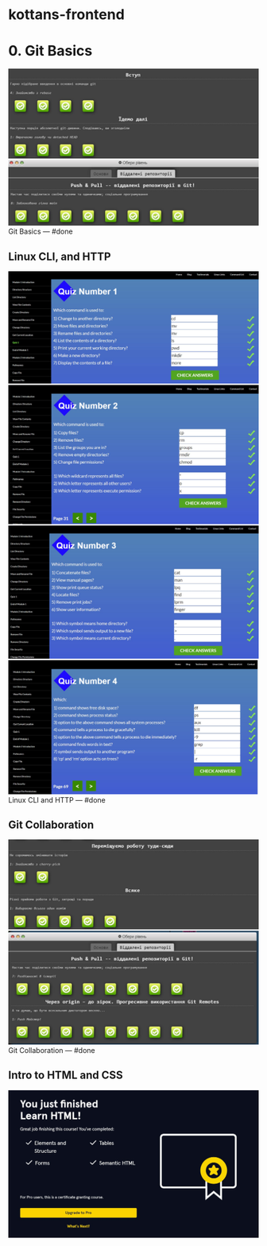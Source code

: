 # kottans-frontend

# 0. Git Basics
<img src="./images/git_basics.jpg" alt="git basics">
<img src="./images/git_push-pull.jpg" alt="git push-pull">
 Git Basics — #done

## Linux CLI, and HTTP
<img src="./images/task_linux_cli/quiz1.jpg" alt="git quiz1">
<img src="./images/task_linux_cli/quiz2.jpg" alt="git quiz2">
<img src="./images/task_linux_cli/quiz3.jpg" alt="git quiz3">
<img src="./images/task_linux_cli/quiz4.jpg" alt="git quiz4">
Linux CLI and HTTP — #done

## Git Collaboration
<img src="./images/git_basics1.jpg" alt="git basics1">
<img src="./images/git_push-pull1.jpg" alt="git push-pull1">
Git Collaboration — #done

## Intro to HTML and CSS
<img src="./images/task_html_css_intro/task_html.jpg" alt="task_html">